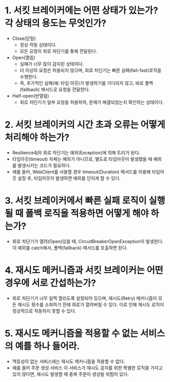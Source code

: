 # 1. 서킷 브레이커에는 어떤 상태가 있는가? 각 상태의 용도는 무엇인가?
- Close(닫힘)
	- 정상 작동 상태이다.
	- 모든 요청이 회로 차단기를 통해 전달된다.
- Open(열림)
	- 실패가 너무 많이 감지된 상태이다.
	- 더 이상의 요청은 허용되지 않으며, 회로 차단기는 빠른 실패(fail-fast)로직을 수행한다.
	- 즉, 추가적인 실패(예: 타임 아웃)가 발생하기를 기다리지 않고, 바로 폴백(fallback) 메서드로 요청을 전달한다.
- Half-open(반열림)
	- 회로 차단기가 일부 요청을 허용하여, 문제가 해결되었는지 확인하는 상태이다.
# 2. 서킷 브레이커의 시간 초과 오류는 어떻게 처리해야 하는가?
- Resilience4j의 회로 차단기는 예외(Exception)에 의해 트리거 된다.
- 타임아웃(timeout) 자체는 예외가 아니므로, 별도로 타임아웃이 발생했을 때 예외를 발생시키는 코드가 필요하다.
- 예를 들어, WebClient를 사용할 경우 timeout(Duration) 메서드를 이용해 타임아웃 설정 후, 타임아웃이 발생하면 예외를 던지게 할 수 있다.
# 3. 서킷 브레이커에서 빠른 실패 로직이 실행될 때 폴백 로직을 적용하면 어떻게 해야 하는가?
- 회로 차단기가 열려(Open)있을 때, CircuitBreakerOpenException이 발생한다. 이 예외를 catch해서, 폴백(fallback) 메서드를 호출하면 된다.
# 4. 재시도 메커니즘과 서킷 브레이커는 어떤 경우에 서로 간섭하는가?
- 회로 차단기가 너무 일찍 열리도록 설정되어 있으며, 재시도(Retry) 메커니즘이 모든 재시도 횟수를 소화하기 전에 회로가 열려버릴 수 있다. 이로 인해 재시도 로직이 정상적으로 작동하지 못할 수 있다.
# 5. 재시도 메커니즘을 적용할 수 없는 서비스의 예를 하나 들어라.
- 멱등성이 없는 서비스에는 재시도 메커니즘을 적용할 수 없다.
- 예를 들어 주문 생성 서비스 이 서비스가 재시도 감지를 위한 특별한 로직을 가지고 있지 않다면, 재시도 발생할 때 중복 주문이 생성될 위험이 있다.